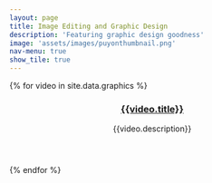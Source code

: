 ```yaml
---
layout: page
title: Image Editing and Graphic Design
description: 'Featuring graphic design goodness'
image: 'assets/images/puyonthumbnail.png'
nav-menu: true
show_tile: true
---
```

<div class="tiles">
  {% for video in site.data.graphics %}
    <article style="background-image:url({{video.thumbnail}})">
      <span class='image' style='display:none;'>
        <img src="{{video.thumbnail}}">
      </span>
      <header class="major">
        <h3>
          <a href="{{video.link}}">
              {{video.title}}
          </a>
        </h3>
        <p>{{video.description}}</p>
      </header>
        <a href="{{video.link}}" class="link primary">
        </a>
    </article>
  {% endfor %}
</div>